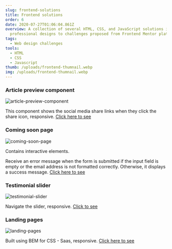 ```yaml
---
slug: frontend-solutions
title: Frontend solutions
order: 6
date: 2020-07-27T01:06:04.861Z
overview: A collection of several HTML, CSS, and JavaScript solutions in
  professional designs to challenges proposed from Frontend Mentor platform.
tags:
  - Web design challenges
tools:
  - HTML
  - CSS
  - Javascript
thumb: /uploads/frontend-thumnail.webp
img: /uploads/frontend-thumnail.webp
---
```

### Article preview component

![article-preview-component](/uploads/article-component.webp "article-preview-component")

This component shows the social media share links when they click the share icon, responsive. [Click here to see](https://tanismith.github.io/article-preview-component/)

### Coming soon page

![coming-soon-page](/uploads/comming-soon-page-1.webp "coming-soon-page")

Contains interactive elements.

Receive an error message when the form is submitted if the input field is empty or the email address is not formatted correctly. Otherwise, it displays a success message. [Click here to see](https://tanismith.github.io/comming-soon-page/)

### Testimonial slider

![testimonial-slider](/uploads/slider-component.webp "testimonial-slider")

Navigate the slider, responsive. [Click to see](https://tanismith.github.io/testimonial-slider/)

### Landing pages

![landing-pages](/uploads/landing-pages.webp "landing-pages")

Built using BEM for CSS - Saas, responsive. [Click here to see](https://tanismith.github.io/huddle-landing-page/)